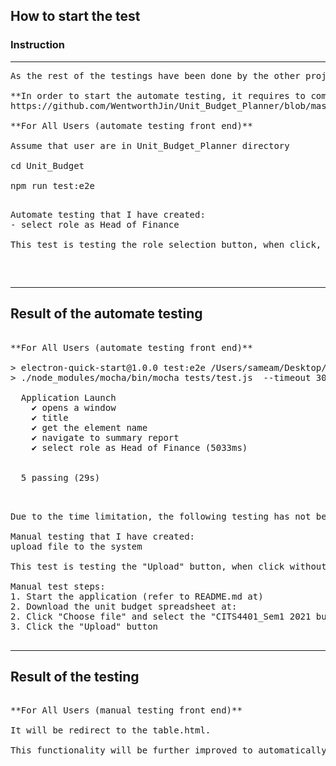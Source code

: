 
## How to start the test 

### **Instruction**

<hr>

<pre>
As the rest of the testings have been done by the other project team member, I have created two tests, one is an automate testing, another one is a manual testing. 

**In order to start the automate testing, it requires to comment out mainWindow.webContents.openDevTools() in main.js, as this open development tools which could affect the testing**
https://github.com/WentworthJin/Unit_Budget_Planner/blob/master/Unit_Budget/main.js#L5 link to main.js

**For All Users (automate testing front end)**

Assume that user are in Unit_Budget_Planner directory

cd Unit_Budget

npm run test:e2e

<pre>
Automate testing that I have created: 
- select role as Head of Finance

This test is testing the role selection button, when click, there should be a display underneath with "You are the Head of Finance.". Same functionality for all the other roles. This functionality will be future modified to show different home page, e.g., Head of Department will be able to bulk upload.
</pre>

</pre>

<hr>

## Result of the automate testing

<pre>

**For All Users (automate testing front end)**

> electron-quick-start@1.0.0 test:e2e /Users/sameam/Desktop/OneDrive/Desktop/Professional/project1/Unit_Budget_Planner/Unit_Budget
> ./node_modules/mocha/bin/mocha tests/test.js  --timeout 30000

  Application Launch
    ✔ opens a window
    ✔ title
    ✔ get the element name
    ✔ navigate to summary report
    ✔ select role as Head of Finance (5033ms)


  5 passing (29s)

</pre>

<pre>

Due to the time limitation, the following testing has not been setup as an automate testing. 

Manual testing that I have created: 
upload file to the system

This test is testing the "Upload" button, when click without "Choose file", i.e. the display is "No file chosen", the "Upload" button will not be redirect to the table.html. 

Manual test steps: 
1. Start the application (refer to README.md at)
2. Download the unit budget spreadsheet at:
2. Click "Choose file" and select the "CITS4401_Sem1 2021 budgetv3"
3. Click the "Upload" button

</pre>

<hr>

## Result of the testing

<pre>

**For All Users (manual testing front end)**

It will be redirect to the table.html. 

This functionality will be further improved to automatically store the data in the database and extract the database result and display in the tables. 

</pre>


